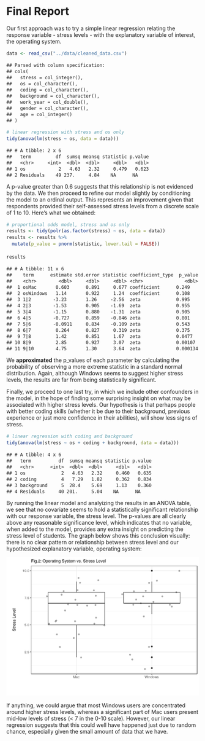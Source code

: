 Final Report
================

Our first approach was to try a simple linear regression relating the
response variable - stress levels - with the explanatory variable of
interest, the operating system.

``` r
data <- read_csv("../data/cleaned_data.csv")
```

    ## Parsed with column specification:
    ## cols(
    ##   stress = col_integer(),
    ##   os = col_character(),
    ##   coding = col_character(),
    ##   background = col_character(),
    ##   work_year = col_double(),
    ##   gender = col_character(),
    ##   age = col_integer()
    ## )

``` r
# linear regression with stress and os only
tidy(anova(lm(stress ~ os, data = data)))
```

    ## # A tibble: 2 x 6
    ##   term         df  sumsq meansq statistic p.value
    ##   <chr>     <int>  <dbl>  <dbl>     <dbl>   <dbl>
    ## 1 os            2   4.63   2.32     0.479   0.623
    ## 2 Residuals    49 237.     4.84    NA      NA

A p-value greater than 0.6 suggests that this relationship is not
evidenced by the data. We then proceed to refine our model slightly by
conditioning the model to an ordinal output. This represents an
improvement given that respondents provided their self-assessed stress
levels from a discrete scale of 1 to 10. Here’s what we obtained:

``` r
# proportional odds model, stress and os only
results <- tidy(polr(as.factor(stress) ~ os, data = data))
results <- results %>% 
  mutate(p_value = pnorm(statistic, lower.tail = FALSE))

results
```

    ## # A tibble: 11 x 6
    ##    term      estimate std.error statistic coefficient_type  p_value
    ##    <chr>        <dbl>     <dbl>     <dbl> <chr>               <dbl>
    ##  1 osMac       0.603      0.891     0.677 coefficient      0.249   
    ##  2 osWindows   1.14       0.922     1.24  coefficient      0.108   
    ##  3 1|2        -3.23       1.26     -2.56  zeta             0.995   
    ##  4 2|3        -1.53       0.905    -1.69  zeta             0.955   
    ##  5 3|4        -1.15       0.880    -1.31  zeta             0.905   
    ##  6 4|5        -0.727      0.859    -0.846 zeta             0.801   
    ##  7 5|6        -0.0911     0.834    -0.109 zeta             0.543   
    ##  8 6|7         0.264      0.827     0.319 zeta             0.375   
    ##  9 7|8         1.42       0.851     1.67  zeta             0.0477  
    ## 10 8|9         2.85       0.927     3.07  zeta             0.00107 
    ## 11 9|10        4.75       1.30      3.64  zeta             0.000134

We **approximated** the p\_values of each parameter by calculating the
probability of observing a more extreme statistic in a standard normal
distribution. Again, although Windows seems to suggest higher stress
levels, the results are far from being statistically significant.

Finally, we proceed to one last try, in which we include other
confounders in the model, in the hope of finding some surprising insight
on what may be associated with higher stress levels. Our hypothesis is
that perhaps people with better coding skills (whether it be due to
their background, previous experience or just more confidence in their
abilities), will show less signs of stress.

``` r
# linear regression with coding and background
tidy(anova(lm(stress ~ os + coding + background, data = data)))
```

    ## # A tibble: 4 x 6
    ##   term          df  sumsq meansq statistic p.value
    ##   <chr>      <int>  <dbl>  <dbl>     <dbl>   <dbl>
    ## 1 os             2   4.63   2.32     0.460   0.635
    ## 2 coding         4   7.29   1.82     0.362   0.834
    ## 3 background     5  28.4    5.69     1.13    0.360
    ## 4 Residuals     40 201.     5.04    NA      NA

By running the linear model and analyizing the results in an ANOVA
table, we see that no covariate seems to hold a statistically
significant relationship with our response variable, the stress level.
The p-values are all clearly above any reasonable significance level,
which indicates that no variable, when added to the model, provides any
extra insight on predicting the stress level of students. The graph
below shows this conclusion visually: there is no clear pattern or
relationship between stress level and our hypothesized explanatory
variable, operating system:

![](final_report_results_files/figure-gfm/unnamed-chunk-4-1.png)<!-- -->

If anything, we could argue that most Windows users are concentrated
around higher stress levels, whereas a significant part of Mac users
present mid-low levels of stress (\< 7 in the 0-10 scale). However, our
linear regression suggests that this could well have happened just due
to random chance, especially given the small amount of data that we
have.
